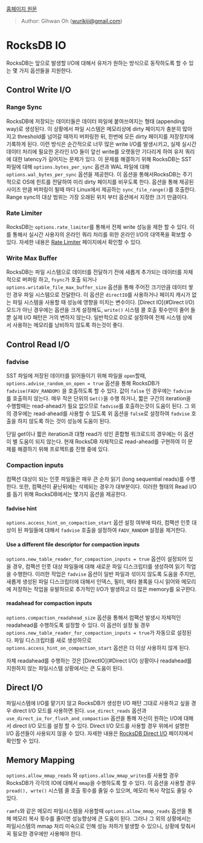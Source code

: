 [홈페이지 원문](https://github.com/facebook/rocksdb/wiki/IO)

> Author: Gihwan Oh (wurikiji@gmail.com)

# RocksDB IO

RocksDB는 앞으로 발생할 I/O에 대해서 유저가 원하는 방식으로 동작하도록 할 수 있는 몇 가지 옵션들을 지원한다.

## Control Write I/O

### Range Sync

RocksDB에 저장되는 데이터들은 데이터 파일에 붙여쓰여지는 형태 (appending way)로 생성된다. 이 상황에서 파일 시스템은 메모리상에 dirty 페이지가 충분히 많아지고 threshold를 넘어갈 때까지 버퍼링한 뒤, 한번에 모든 dirty 페이지를 저장장치에 기록하게 된다. 이런 방식은 순간적으로 너무 많은 write I/O를 발생시키고, 실제 실시간 데이터 처리에 필요한 온라인 I/O 들이 앞선 write를 오랫동안 기다리게 하여 유저 쿼리에 대한 latency가 길어지는 문제가 있다. 이 문제를 해결하기 위해 RocksDB는 SST 파일에 대해  `options.bytes_per_sync` 옵션과 WAL 파일에 대해 `options.wal_bytes_per_sync` 옵션을 제공한다. 이 옵션을 통해서RocksDB는 주기적으로 OS에 힌트를 전달하여 미리 dirty 페이지를 비우도록 한다. 옵션을 통해 제공된 사이즈 만큼 버퍼링이 될때 마다 Linux에서 제공하는 `sync_file_range()`를 호출한다. Range sync의 대상 범위는 가장 오래된 위치 부터 옵션에서 지정한 크기 만큼이다.

### Rate Limiter

RocksDB는 `options.rate_limiter`를 통해서 전체 write 성능을 제한 할 수 있다. 이를 통해서 실시간 사용자의 온라인 쿼리 처리를 위한 온라인 I/O의 대역폭을 확보할 수 있다. 자세한 내용은 [Rate Limiter](https://github.com/facebook/rocksdb/wiki/Rate-Limiter) 페이지에서 확인할 수 있다.

### Write Max Buffer

RocksDB는 파일 시스템으로 데이터를 전달하기 전에 새롭게 추가되는 데이터를 자체적으로 버퍼링 하고, `fsync`가 호출 되거나 `options.writable_file_max_buffer_size` 옵션을 통해 주어진 크기만큼 데이터 쌓인 경우 파일 시스템으로 전달한다. 이 옵션은 `directIO`를 사용하거나 페이지 캐시가 없는 파일 시스템을 사용할 때 성능에 영향을 미치는 변수이다. [Direct IO](#Direct I/O) 모드가 아닌 경우에는 옵션을 크게 설정해도, `write()` 시스템 콜 호출 횟수만이 줄어 들 뿐 실제 I/O 패턴은 거의 변하지 않는다. 일반적으로 0으로 설정하여 전체 시스템 상에서 사용하는 메모리를 낭비하지 않도록 하는것이 좋다.



## Control Read I/O

### fadvise

SST 파일에 저장된 데이터를 읽어들이기 위해 파일을 `open`할때, `options.advise_random_on_open = true` 옵션을 통해 RocksDB가 `fadvise(FADV_RANDOM)` 을 호출하도록 할 수 있다. 값이 `false` 인 경우에는 `fadvise`를 호출하지 않는다. 매우 작은 단위의 `Get()`을 수행 하거나, 짧은 구간의 iteration을 수행할때는 read-ahead가 필요 없으므로 `fadvise`를 호출하는것이 도움이 된다. 그 외의 경우에는 read-ahead를 사용할 수 있도록 위 옵션을 `false`로 설정하여 `fadvise` 호출을 하지 않도록 하는 것이 성능에 도움이 된다.

단일 get이나 짧은 iteration과 대형 read가 섞인 혼합형 워크로드의 경우에는 이 옵션이 별 도움이 되지 않는다. 현재 RocksDB 자체적으로 read-ahead를 구현하여 이 문제를 해결하기 위해 프로젝트를 진행 중에 있다.

### Compaction inputs

컴팩션 대상이 되는 인풋 파일들은 매우 큰 순차 읽기 (long sequential reads)를 수행한다. 또한, 컴팩션이 끝난뒤에는 삭제되는 경우가 대부분이다. 이러한 형태의 Read I/O를 돕기 위해 RocksDB에서는 몇가지 옵션을 제공한다.

#### fadvise hint

`options.access_hint_on_compaction_start` 옵션 설정 여부에 따라, 컴팩션 인풋 대상이 된 파일들에 대해서 `fadvise` 호출을 설정하여 `FADV_RANDOM` 설정을 제거한다. 

#### Use a different file descriptor for compaction inputs

`options.new_table_reader_for_compaction_inputs = true` 옵션이 설정되어 있을 경우, 컴팩션 인풋 대상 파일들에 대해 새로운 파일 디스크립터를 생성하여 읽기 작업을 수행한다. 이러한 작업은 `fadvise` 옵션이 일반 파일과 섞이지 않도록 도움을 주지만, 새롭게 생성된 파일 디스크립터에 대해서 인덱스, 필터, 메타 블록을 다시 읽어와 메모리에 저장하는 작업을 유발하므로 추가적인 I/O가 발생하고 더 많은 memory를 요구한다.

#### readahead for compaction inputs

`options.compaction_readahead_size` 옵션을 통해서 컴팩션 발생시 자체적인 readahead를 수행하도록 설정할 수 있다. 이 옵션이 설정 될 경우 `options.new_table_reader_for_compaction_inputs = true`가 자동으로 설정된다. 파일 디스크립터를 새로 생성하므로 `options.access_hint_on_compaction_start` 옵션은 더 이상 사용하지 않게 된다. 

자체 readahead를 수행하는 것은 [DirectIO](#Direct I/O) 상황이나 readahead를 지원하지 않는 파일시스템 상황에서는 큰 도움이 된다. 



## Direct I/O

파일시스템에 I/O를 맡기지 않고 RocksDB가 생성한 I/O 패턴 그대로 사용하고 싶을 경우 direct I/O 모드를 사용하면 된다. `use_direct_reads` 옵션과 `use_direct_io_for_flush_and_compaction` 옵션을 통해 자신이 원하는 I/O에 대해서 direct I/O 모드를 설정 할 수 있다. Direct I/O 모드를 사용할 경우 위에서 설명한 I/O 옵션들이 사용되지 않을 수 있다. 자세한 내용은 [RocksDB Direct I/O](https://github.com/facebook/rocksdb/wiki/Direct-IO) 페이지에서 확인할 수 있다.



## Memory Mapping

`options.allow_mmap_reads` 와 `options.allow_mmap_writes`를 사용할 경우 RocksDB가 각각의 IO에 대해서 `mmap`을 수행하도록 할 수 있다. 이 옵션을 사용할 경우 `pread(), wrte()` 시스템 콜 호출 횟수를 줄일 수 있으며, 메모리 복사 작업도 줄일 수 있다. 

`ramfs`와 같은 메모리 파일시스템을 사용할때 `options.allow_mmap_reads` 옵션을 통해 메모리 복사 횟수를 줄이면 성능향상에 큰 도움이 된다. 그러나 그 외의 상황에서는 파일시스템의 mmap 처리 미숙으로 인해 성능 저하가 발생할 수 있으니, 상황에 맞춰서 꼭 필요한 경우에만 사용해야 한다.